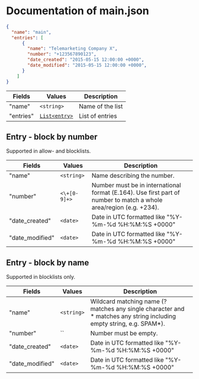 # Documentation of main.json
```json
{ 
  "name": "main",
  "entries": [ 
      { 
        "name": "Telemarketing Company X",
        "number": "+123567890123",
        "date_created": "2015-05-15 12:00:00 +0000",
        "date_modified": "2015-05-15 12:00:00 +0000",
      }
    ]
}
```
Fields    | Values                  | Description
--------- | ----------------------- | ------------
"name"    | `<string>`              | Name of the list
"entries" | [`List<entry>`](#entry) | List of entries

## <a name="entry"></a> Entry - block by number
Supported in allow- and blocklists.

Fields          | Values       | Description
--------------- | ------------ | ------------
"name"          | `<string>`   | Name describing the number.
"number"        | `<\+[0-9]+>` | Number must be in international format (E.164). Use first part of number to match a whole area/region (e.g. +234).
"date_created"  | `<date>`     | Date in UTC formatted like "%Y-%m-%d %H:%M:%S +0000"
"date_modified" | `<date>`     | Date in UTC formatted like "%Y-%m-%d %H:%M:%S +0000"

## <a name="entry"></a> Entry - block by name
Supported in blocklists only.

Fields          | Values       | Description
--------------- | ------------ | ------------
"name"          | `<string>`   | Wildcard matching name (? matches any single character and * matches any string including empty string, e.g. SPAM*).
"number"        | ``           | Number must be empty.
"date_created"  | `<date>`     | Date in UTC formatted like "%Y-%m-%d %H:%M:%S +0000"
"date_modified" | `<date>`     | Date in UTC formatted like "%Y-%m-%d %H:%M:%S +0000"
